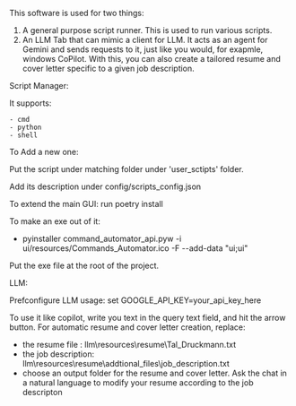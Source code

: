 This software is used for two things:
1. A general purpose script runner. This is used to run various scripts.
2. An LLM Tab that can mimic a client for LLM. It acts as an agent for Gemini and sends requests to it, just like you would, for exapmle, windows CoPilot.
   With this, you can also create a tailored resume and cover letter specific to a given job description.

Script Manager:

It supports:

    - cmd   
    - python    
    - shell
    
To Add a new one:

Put the script under matching folder under
'user_sctipts' folder.

Add its description under
config/scripts_config.json

To extend the main GUI:
run poetry install

To make an exe out of it:

 -  pyinstaller command_automator_api.pyw -i ui/resources/Commands_Automator.ico -F --add-data "ui;ui"

Put the exe file at the root of the
project.

LLM:

Prefconfigure LLM usage:
    set GOOGLE_API_KEY=your_api_key_here


To use it like copilot, write you text in the query text field, and hit the arrow button.
For automatic resume and cover letter creation, replace:
 - the resume file : llm\resources\resume\Tal_Druckmann.txt
 - the job description: llm\resources\resume\addtional_files\job_description.txt
 - choose an output folder for the resume and cover letter.
Ask the chat in a natural language to modify your resume according to the job descripton